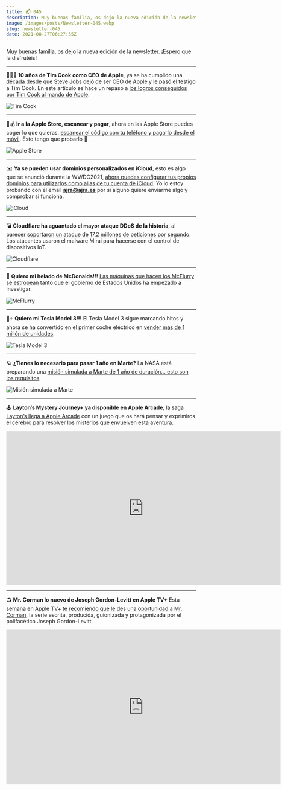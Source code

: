 ```yaml
---
title: 📬 045
description: Muy buenas familia, os dejo la nueva edición de la newsletter. ¡Espero que la disfrutéis!
image: /images/posts/Newsletter-045.webp
slug: newsletter-045
date: 2021-08-27T06:27:55Z
---
```


Muy buenas familia, os dejo la nueva edición de la newsletter. ¡Espero que la disfrutéis!

---

👨🏻‍💻 **10 años de Tim Cook como CEO de Apple**, ya se ha cumplido una década desde que Steve Jobs dejó de ser CEO de Apple y le pasó el testigo a Tim Cook.
En este artículo se hace un repaso a [los logros conseguidos por Tim Cook al mando de Apple](https://expansion.mx/tecnologia/2021/08/26/tim-cook-10-anos-ceo-apple-balance).

![Tim Cook](https://bucketeer-e05bbc84-baa3-437e-9518-adb32be77984.s3.amazonaws.com/public/images/87dff8e4-63e7-4c1d-880a-110ae5fcdd6e_3600x2400.webp)

---

🍎💰 **Ir a la Apple Store, escanear y pagar**, ahora en las Apple Store puedes coger lo que quieras, [escanear el código con tu teléfono y pagarlo desde el móvil](https://www.applesfera.com/apple-1/escanear-pagar-app-clip-apple-store-hace-que-experiencia-tiendas-fisicas-compania-sea-comoda).
Esto tengo que probarlo 🤩

![Apple Store](https://bucketeer-e05bbc84-baa3-437e-9518-adb32be77984.s3.amazonaws.com/public/images/fe96f575-cbab-4dec-b1d3-b3375ac73a06_1366x977.jpeg)

---

✉️ **Ya se pueden usar dominios personalizados en iCloud**, esto es algo que se anunció durante la WWDC2021, [ahora puedes configurar tus propios dominios para utilizarlos como alias de tu cuenta de iCloud](https://www.applesfera.com/servicios-apple/alias-icloud-dominios-personalizados-estan-disponibles-beta-icloud-com).
Yo lo estoy probando con el email **ajra@ajra.es** por si alguno quiere enviarme algo y comprobar si funciona.

![iCloud](https://bucketeer-e05bbc84-baa3-437e-9518-adb32be77984.s3.amazonaws.com/public/images/bef41bb8-14d5-41d0-9af3-871a9e14d373_1004x777.jpeg)

---

💣 **Cloudflare ha aguantado el mayor ataque DDoS de la historia**, al parecer [soportaron un ataque de 17,2 millones de peticiones por segundo](https://www.xataka.com/seguridad/cloudflare-dice-haber-mitigado-mayor-ataque-ddos-historia-17-2-millones-peticiones-segundo).
Los atacantes usaron el malware Mirai para hacerse con el control de dispositivos IoT.

![Cloudflare](https://bucketeer-e05bbc84-baa3-437e-9518-adb32be77984.s3.amazonaws.com/public/images/48bfcd57-7890-4638-bf5c-8d7e648f4ed8_1350x678.png)

---

🍦 **Quiero mi helado de McDonalds!!!**
[Las máquinas que hacen los McFlurry se estropean](https://es.gizmodo.com/las-maquinas-que-hacen-los-mflurry-se-estropean-tanto-q-1847604215/amp#click=https://t.co/kdDppBsCqP) tanto que el gobierno de Estados Unidos ha empezado a investigar.

![McFlurry](https://bucketeer-e05bbc84-baa3-437e-9518-adb32be77984.s3.amazonaws.com/public/images/bfc45c79-a009-4c5e-9bd6-38363b3b7740_1000x563.jpeg)

---

🚗⚡️ **Quiero mi Tesla Model 3!!!**
El Tesla Model 3 sigue marcando hitos y ahora se ha convertido en el primer coche eléctrico en [vender más de 1 millón de unidades](https://hipertextual.com/2021/08/tesla-model-3-primer-coche-electrico-millon-unidades-vendidas).

![Tesla Model 3](https://bucketeer-e05bbc84-baa3-437e-9518-adb32be77984.s3.amazonaws.com/public/images/199aa4b7-8e37-44b9-b1b6-37c7ac57c7c5_2500x1667.jpeg)

---

🪐 **¿Tienes lo necesario para pasar 1 año en Marte?**
La NASA está preparando una [misión simulada a Marte de 1 año de duración… esto son los requisitos](https://es.gizmodo.com/esto-es-lo-necesario-para-participar-en-la-mision-simul-1847438989/amp?__twitter_impression=true).

![Misión simulada a Marte](https://bucketeer-e05bbc84-baa3-437e-9518-adb32be77984.s3.amazonaws.com/public/images/1f522b7c-4c10-45ce-96ca-23594ca4c3ac_800x422.webp)

---

🕹 **Layton’s Mystery Journey+ ya disponible en Apple Arcade**, la saga [Layton’s llega a Apple Arcade](https://apps.apple.com/us/app/laytons-mystery-journey/id1570615827?l=es) con un juego que os hará pensar y exprimiros el cerebro para resolver los misterios que envuelven esta aventura.

<iframe src="https://www.youtube-nocookie.com/embed/UEghLn60yHc?rel=0&amp;autoplay=0&amp;showinfo=0&amp;enablejsapi=0" frameborder="0" loading="lazy" gesture="media" allow="autoplay; fullscreen" allowautoplay="true" allowfullscreen="true" width="728" height="409"></iframe>

---

📺 **Mr. Corman lo nuevo de Joseph Gordon-Levitt en Apple TV+**
Esta semana en Apple TV+ [te recomiendo que le des una oportunidad a Mr. Corman](https://tv.apple.com/us/show/mr-corman/umc.cmc.2iams7vr2o0i6mtb6wm6r9q1n), la serie escrita, producida, guionizada y protagonizada por el polifacético Joseph Gordon-Levitt.

<iframe src="https://www.youtube-nocookie.com/embed/JQg3m7RV-g4?rel=0&amp;autoplay=0&amp;showinfo=0&amp;enablejsapi=0" frameborder="0" loading="lazy" gesture="media" allow="autoplay; fullscreen" allowautoplay="true" allowfullscreen="true" width="728" height="409"></iframe>
